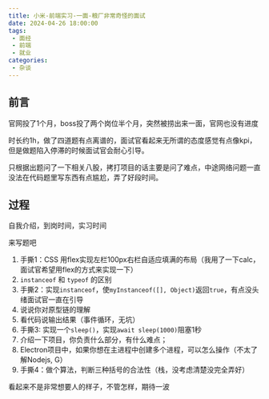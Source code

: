 ```yaml
---
title: 小米-前端实习-一面-粮厂非常奇怪的面试
date: 2024-04-26 18:00:00
tags:
 - 面经
 - 前端
 - 就业
categories:
 - 杂谈
---
```

## 前言
官网投了1个月，boss投了两个岗位半个月，突然被捞出来一面，官网也没有进度

时长约1h，做了四道题有点离谱的，面试官看起来无所谓的态度感觉有点像kpi，但是做题陷入停滞的时候面试官会耐心引导。

只根据出题问了一下相关八股，拷打项目的话主要是问了难点，中途网络问题一直没法在代码题里写东西有点尴尬，弄了好段时间。

## 过程
自我介绍，到岗时间，实习时间

来写题吧
1. 手撕1：CSS 用flex实现左栏100px右栏自适应填满的布局（我用了一下calc，面试官希望用flex的方式来实现一下）
2. `instanceof` 和 `typeof` 的区别
3. 手撕2：实现`instanceof`，使`myInstanceof([], Object)`返回`true`，有点没头绪面试官一直在引导
4. 说说你对原型链的理解
5. 看代码说输出结果（事件循环，无坑）
6. 手撕3: 实现一个`sleep()`，实现`await sleep(1000)`阻塞1秒
6. 介绍一下项目，你负责什么部分，有什么难点；
6. Electron项目中，如果你想在主进程中创建多个进程，可以怎么操作（不太了解Nodejs, G）
6. 手撕4：做个算法，判断三种括号的合法性（栈，没考虑清楚没完全弄好）

看起来不是非常想要人的样子，不管怎样，期待一波
